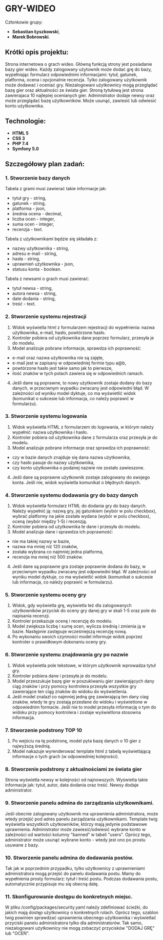 # GRY-WIDEO

Członkowie grupy:

* **Sebastian Łyszkowski**,
* **Marek Bobrowski**.

## Krótki opis projektu:

Strona internetowa o grach wideo. Główną funkcją strony jest posiadanie bazy gier wideo. Każdy zalogowany użytownik może dodać grę do bazy, wypełniając formularz odpowiednimi informacjami: tytuł, gatunek, platforma, ocena i opcjonalnie recenzja. Tylko zalogowany użytkownik może dodawać i oceniać gry. Niezalogowani użytkownicy mogą przeglądać bazę gier oraz aktualności ze świata gier. Stroną tytułową jest strona zawierajaca 10 najlepiej ocenianych gier. Administrator dodaje newsy oraz może przeglądać bazę użytkowników. Może usunąć, zawiesić lub odwiesić konto użytkownika.

## Technologie:

* **HTML 5**
* **CSS 3**
* **PHP 7.4**
* **Symfony 5.0**

## Szczegółowy plan zadań:

### 1. Stworzenie bazy danych
Tabela z grami musi zawierać takie informacje jak:
* tytuł gry - string,
* gatunek - string,
* platforma - json,
* średnia ocena - decimal,
* liczba ocen - integer,
* suma ocen - integer,
* recenzja - text.

Tabela z użytkownikami będzie się składała z:
* nazwy użytkownika - string,
* adresu e-mail - string,
* hasła - string,
* uprawnień użytkownika - json,
* statusu konta - boolean.

Tabela z newsami o grach musi zawierać:
* tytuł newsa - string,
* autora newsa - string,
* date dodania - string,
* treść - text.


### 2. Stworzenie systemu rejestracji
1. Widok wyświetla html z formularzem rejestracji do wypełnienia: nazwa użytkownika, e-mail, hasło, powtórzone hasło.
2. Kontroler pobiera od użytkownika dane poprzez formularz, przesyła je do modelu.
3. Model analizuje pobrane informacje, sprawdza ich poprawność:
* e-mail oraz nazwa użytkownika nie są zajęte,
* e-mail jest w zapisany w odpowiedniej formie typu a@b,
* powtórzone hasło jest takie samo jak to pierwsze,
* ilość znaków w tych polach zawiera się w odpowiednich ramach.
4. Jeśli dane są poprawne, to nowy użytkownik zostaje dodany do bazy danych, w przeciwnym wypadku zwracany jest odpowiedni błąd. W zależności od wyniku model dyktuje, co ma wyświetlić widok (komunikat o sukcesie lub informacja, co należy poprawić w formularzu).

### 3. Stworzenie systemu logowania
1. Widok wyświetla HTML z formularzem do logowania, w którym należy wypełnić: nazwa użytkownika i hasło.
2. Kontroler pobiera od użytkownika dane z formularza oraz przesyła je do modelu.
3. Model analizuje pobrane informacje oraz sprawdza ich poprawność:
* czy w bazie danych znajduje się dana nazwa użytkownika,
* czy hasło pasuje do nazwy użytkownika,
* czy konto użytkownika o podanej nazwie nie zostało zawieszone.
4. Jeśli dane są poprawne użytkownik zostaje zalogowany do swojego konta. Jeśli nie, widok wyświetla komunikat o błędnych danych.

### 4. Stworzenie systemu dodawania gry do bazy danych
1. Widok wyświetla formularz HTML do dodania gry do bazy danych. Należy wypełnić ją: nazwą gry, jej gatunkiem (wybór w polu checkbox), wybrać platformy na jakie została wydana (wybór w polu checkbox), oceną (wybór między 1-5) i recenzją.
2. Kontroler pobiera od użytkownika te dane i przesyła do modelu.
3. Model analizuje dane i sprawdza ich poprawność:
* nie ma takiej nazwy w bazie,
* nazwa ma mniej niż 120 znaków,
* została wybrana co najmniej jedna platforma,
* recenzja ma mniej niż 500 znaków.
4. Jeśli dane są poprawne gra zostaje poprawnie dodana do bazy, w przeciwnym wypadku zwracany jest odpowiedni błąd. W zależności od wyniku model dyktuje, co ma wyświetlić widok (komunikat o sukcesie lub informacja, co należy poprawić w formularzu).

### 5. Stworzenie systemu oceny gry
1. Widok, gdy wyświetla grę, wyświetla też dla zalogowanych użytkowników przycisk do oceny gry danej gry w skali 1-5 oraz pole do napisania recenzji.
2. Kontroler przekazuje ocenę i recenzję do modelu.
3. Model zwiększa liczbę i sumę ocen, wylicza średnią i zmienia ją w bazie. Następnie zastępuje wcześniejszą recenzję nową.
4. Po wykonaniu swoich czynności model informuje widok poprzez kontroler o prawidłowym dokonaniu oceny gry.

### 6. Stworzenie systemu znajdowania gry po nazwie
1. Widok wyświetla pole tekstowe, w którym użytkownik wprowadza tytuł gry.
2. Kontroler pobiera dane i przesyła je do modelu.
3. Model przeszukuje bazę gier w poszukiwaniu gier zawierających dany ciąg znaków i przy pomocy kontrolera przesyła wszystkie gry zawierające ten ciąg znaków do widoku do wyświetlenia.
4. Jeśli model znalazł co najmniej jedną grę zawierającą ten dany ciag znaków, wtedy te gry zostają przesłane do widoku i wyświetlone w odpowiednim formacie. Jeśli nie to model przesyła informację o tym do widoku przy pomocy kontrolera i zostaje wyświetlona stosowna informacja.

### 7. Stworzenie podstrony TOP 10
1. Po wejściu na tę podstronę, model pyta bazę danych o 10 gier z najwyższą średnią.
2. Model nakazuje wyrenderować template html z tabelą wyświetlającą informacje o tych grach (w odpowiedniej kolejności).

### 8. Stworzenie podstrony z aktualnościami ze świata gier
Strona wyświetla newsy w kolejności od najnowszych. Wyświetla takie informacje jak: tytuł, autor, data dodania oraz treść. Newsy dodaje administrator.

### 9. Stworzenie panelu admina do zarządzania użytkownikami.
Jeśli obecnie zalogowany użytkownik ma uprawnienia administratora, może wtedy przejść pod adres panelu zarządzania użytkownikami.
Template twig wyświetla wszystkich użytkowników, którzy mają jedynie podstawowe uprawnienia. Administrator może zawiesić/odwiesić
wybrane konto w zależności od wartości kolumny "banned" w tabeli "users". Oprócz tego, administrator może usunąć wybrane
konto - wtedy jest ono po prostu usuwane z bazy.

### 10. Stworzenie panelu admina do dodawania postów.
Tak jak w poprzednim przypadku, tylko użytkownicy z uprawnieniami administratora mogą przejść do panelu dodawania postu.
Mamy do wypełnienia prosty formularz: tytuł i treść postu. Podczas dodawania postu, automatycznie przypisuje mu się
obecną datę.

### 11. Skonfigurowanie dostępu do konkretnych miejsc.
W pliku /config/packages/security.yaml należy zdefiniować ścieżki, do jakich mają dostęp użytkownicy o konkretnych rolach.
Oprócz tego, szablon twig powinien sprawdzać uprawnienia obecnego użytkownika i wyświetlać przyciski panelu administratora
tylko dla administratorów. Tak samo, niezalogowani użytkownicy nie mogą zobaczyć przycisków "DODAJ GRĘ" lub "OCEŃ".